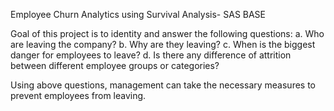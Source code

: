 Employee Churn Analytics using Survival Analysis- SAS BASE

Goal of this project is to identity and answer the following questions:
a.	Who are leaving the company?
b.	Why are they leaving?
c.	When is the biggest danger for employees to leave?
d.	Is there any difference of attrition between different employee groups or categories?

Using above questions, management can take the necessary measures to prevent employees from leaving. 

